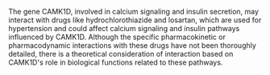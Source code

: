 The gene CAMK1D, involved in calcium signaling and insulin secretion, may interact with drugs like hydrochlorothiazide and losartan, which are used for hypertension and could affect calcium signaling and insulin pathways influenced by CAMK1D. Although the specific pharmacokinetic or pharmacodynamic interactions with these drugs have not been thoroughly detailed, there is a theoretical consideration of interaction based on CAMK1D's role in biological functions related to these pathways.